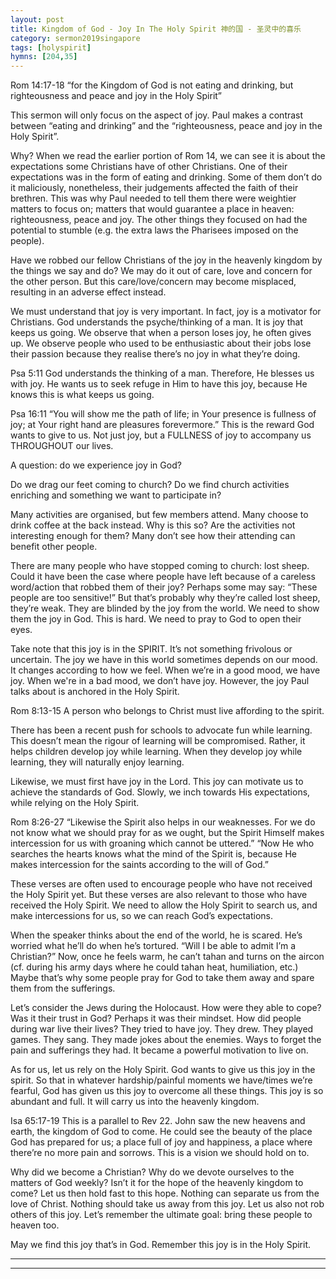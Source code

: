 ```yaml
---
layout: post
title: Kingdom of God - Joy In The Holy Spirit 神的国 - 圣灵中的喜乐
category: sermon2019singapore
tags: [holyspirit]
hymns: [204,35]
---
```


Rom 14:17-18
“for the Kingdom of God is not eating and drinking, but righteousness and peace and joy in the Holy Spirit”

This sermon will only focus on the aspect of joy. Paul makes a contrast between “eating and drinking” and the “righteousness, peace and joy in the Holy Spirit”. 

Why? When we read the earlier portion of Rom 14, we can see it is about the expectations some Christians have of other Christians. One of their expectations was in the form of eating and drinking. Some of them don’t do it maliciously, nonetheless, their judgements affected the faith of their brethren. This was why Paul needed to tell them there were weightier matters to focus on; matters that would guarantee a place in heaven: righteousness, peace and joy. The other things they focused on had the potential to stumble (e.g. the extra laws the Pharisees imposed on the people).

Have we robbed our fellow Christians of the joy in the heavenly kingdom by the things we say and do? We may do it out of care, love and concern for the other person. But this care/love/concern may become misplaced, resulting in an adverse effect instead. 

We must understand that joy is very important. In fact, joy is a motivator for Christians. God understands the psyche/thinking of a man. It is joy that keeps us going. We observe that when a person loses joy, he often gives up. We observe people who used to be enthusiastic about their jobs lose their passion because they realise there’s no joy in what they’re doing. 

Psa 5:11
God understands the thinking of a man. Therefore, He blesses us with joy. He wants us to seek refuge in Him to have this joy, because He knows this is what keeps us going. 

Psa 16:11
“You will show me the path of life; in Your presence is fullness of joy; at Your right hand are pleasures forevermore.”
This is the reward God wants to give to us. Not just joy, but a FULLNESS of joy to accompany us THROUGHOUT our lives. 

A question: do we experience joy in God?

Do we drag our feet coming to church? Do we find church activities enriching and something we want to participate in?

Many activities are organised, but few members attend. Many choose to drink coffee at the back instead. Why is this so? Are the activities not interesting enough for them? Many don’t see how their attending can benefit other people.

There are many people who have stopped coming to church: lost sheep. Could it have been the case where people have left because of a careless word/action that robbed them of their joy? Perhaps some may say: “These people are too sensitive!” But that’s probably why they’re called lost sheep, they’re weak. They are blinded by the joy from the world. We need to show them the joy in God. This is hard. We need to pray to God to open their eyes. 

Take note that this joy is in the SPIRIT. It’s not something frivolous or uncertain. The joy we have in this world sometimes depends on our mood. It changes according to how we feel. When we’re in a good mood, we have joy. When we're in a bad mood, we don’t have joy. However, the joy Paul talks about is anchored in the Holy Spirit. 

Rom 8:13-15
A person who belongs to Christ must live affording to the spirit. 

There has been a recent push for schools to advocate fun while learning. This doesn’t mean the rigour of learning will be compromised. Rather, it helps children develop joy while learning. When they develop joy while learning, they will naturally enjoy learning. 

Likewise, we must first have joy in the Lord. This joy can motivate us to achieve the standards of God. Slowly, we inch towards His expectations, while relying on the Holy Spirit. 

Rom 8:26-27
“Likewise the Spirit also helps in our weaknesses. For we do not know what we should pray for as we ought, but the Spirit Himself makes intercession for us with groaning which cannot be uttered.”
“Now He who searches the hearts knows what the mind of the Spirit is, because He makes intercession for the saints according to the will of God.”

These verses are often used to encourage people who have not received the Holy Spirit yet. But these verses are also relevant to those who have received the Holy Spirit. We need to allow the Holy Spirit to search us, and make intercessions for us, so we can reach God’s expectations. 

When the speaker thinks about the end of the world, he is scared. He’s worried what he’ll do when he’s tortured. “Will I be able to admit I’m a Christian?” Now, once he feels warm, he can’t tahan and turns on the aircon (cf. during his army days where he could tahan heat, humiliation, etc.) Maybe that’s why some people pray for God to take them away and spare them from the sufferings. 

Let’s consider the Jews during the Holocaust. How were they able to cope? Was it their trust in God? Perhaps it was their mindset. How did people during war live their lives? They tried to have joy. They drew. They played games. They sang. They made jokes about the enemies. Ways to forget the pain and sufferings they had. It became a powerful motivation to live on. 

As for us, let us rely on the Holy Spirit. God wants to give us this joy in the spirit. So that in whatever hardship/painful moments we have/times we’re fearful, God has given us this joy to overcome all these things. This joy is so abundant and full. It will carry us into the heavenly kingdom. 

Isa 65:17-19
This is a parallel to Rev 22. John saw the new heavens and earth, the kingdom of God to come. He could see the beauty of the place God has prepared for us; a place full of joy and happiness, a place where there’re no more pain and sorrows. This is a vision we should hold on to. 

Why did we become a Christian? Why do we devote ourselves to the matters of God weekly? Isn’t it for the hope of the heavenly kingdom to come? Let us then hold fast to this hope. Nothing can separate us from the love of Christ. Nothing should take us away from this joy. Let us also not rob others of this joy. Let’s remember the ultimate goal: bring these people to heaven too. 

May we find this joy that’s in God. Remember this joy is in the Holy Spirit. 



----
****
